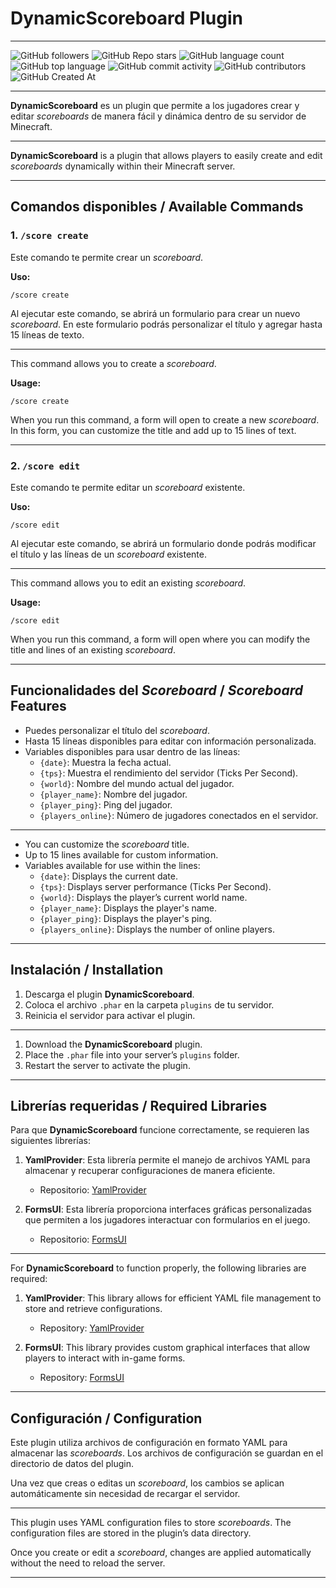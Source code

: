 # DynamicScoreboard Plugin

---

![GitHub followers](https://img.shields.io/github/followers/imjustnozell) ![GitHub Repo stars](https://img.shields.io/github/stars/imjustnozell/dynamicscoreboard) ![GitHub language count](https://img.shields.io/github/languages/count/imjustnozell/dynamicscoreboard)
![GitHub top language](https://img.shields.io/github/languages/top/imjustnozell/dynamicscoreboard)
![GitHub commit activity](https://img.shields.io/github/commit-activity/t/imjustnozell/dynamicscoreboard)
![GitHub contributors](https://img.shields.io/github/contributors/imjustnozell/dynamicscoreboard)
![GitHub Created At](https://img.shields.io/github/created-at/imjustnozell/dynamicscoreboard)

---

**DynamicScoreboard** es un plugin que permite a los jugadores crear y editar _scoreboards_ de manera fácil y dinámica dentro de su servidor de Minecraft.

---

**DynamicScoreboard** is a plugin that allows players to easily create and edit _scoreboards_ dynamically within their Minecraft server.

---

## Comandos disponibles / Available Commands

### 1. `/score create`

Este comando te permite crear un _scoreboard_.

**Uso:**

```
/score create
```

Al ejecutar este comando, se abrirá un formulario para crear un nuevo _scoreboard_. En este formulario podrás personalizar el título y agregar hasta 15 líneas de texto.

---

This command allows you to create a _scoreboard_.

**Usage:**

```
/score create
```

When you run this command, a form will open to create a new _scoreboard_. In this form, you can customize the title and add up to 15 lines of text.

---

### 2. `/score edit`

Este comando te permite editar un _scoreboard_ existente.

**Uso:**

```
/score edit
```

Al ejecutar este comando, se abrirá un formulario donde podrás modificar el título y las líneas de un _scoreboard_ existente.

---

This command allows you to edit an existing _scoreboard_.

**Usage:**

```
/score edit
```

When you run this command, a form will open where you can modify the title and lines of an existing _scoreboard_.

---

## Funcionalidades del _Scoreboard_ / _Scoreboard_ Features

- Puedes personalizar el título del _scoreboard_.
- Hasta 15 líneas disponibles para editar con información personalizada.
- Variables disponibles para usar dentro de las líneas:
  - `{date}`: Muestra la fecha actual.
  - `{tps}`: Muestra el rendimiento del servidor (Ticks Per Second).
  - `{world}`: Nombre del mundo actual del jugador.
  - `{player_name}`: Nombre del jugador.
  - `{player_ping}`: Ping del jugador.
  - `{players_online}`: Número de jugadores conectados en el servidor.

---

- You can customize the _scoreboard_ title.
- Up to 15 lines available for custom information.
- Variables available for use within the lines:
  - `{date}`: Displays the current date.
  - `{tps}`: Displays server performance (Ticks Per Second).
  - `{world}`: Displays the player’s current world name.
  - `{player_name}`: Displays the player's name.
  - `{player_ping}`: Displays the player's ping.
  - `{players_online}`: Displays the number of online players.

---

## Instalación / Installation

1. Descarga el plugin **DynamicScoreboard**.
2. Coloca el archivo `.phar` en la carpeta `plugins` de tu servidor.
3. Reinicia el servidor para activar el plugin.

---

1. Download the **DynamicScoreboard** plugin.
2. Place the `.phar` file into your server’s `plugins` folder.
3. Restart the server to activate the plugin.

---

## Librerías requeridas / Required Libraries

Para que **DynamicScoreboard** funcione correctamente, se requieren las siguientes librerías:

1. **YamlProvider**: Esta librería permite el manejo de archivos YAML para almacenar y recuperar configuraciones de manera eficiente.

   - Repositorio: [YamlProvider](https://github.com/ImJustNozell/YamlProvider)

2. **FormsUI**: Esta librería proporciona interfaces gráficas personalizadas que permiten a los jugadores interactuar con formularios en el juego.
   - Repositorio: [FormsUI](https://github.com/ImJustNozell/FormsUI)

---

For **DynamicScoreboard** to function properly, the following libraries are required:

1. **YamlProvider**: This library allows for efficient YAML file management to store and retrieve configurations.

   - Repository: [YamlProvider](https://github.com/ImJustNozell/YamlProvider)

2. **FormsUI**: This library provides custom graphical interfaces that allow players to interact with in-game forms.
   - Repository: [FormsUI](https://github.com/ImJustNozell/FormsUI)

---

## Configuración / Configuration

Este plugin utiliza archivos de configuración en formato YAML para almacenar las _scoreboards_. Los archivos de configuración se guardan en el directorio de datos del plugin.

Una vez que creas o editas un _scoreboard_, los cambios se aplican automáticamente sin necesidad de recargar el servidor.

---

This plugin uses YAML configuration files to store _scoreboards_. The configuration files are stored in the plugin’s data directory.

Once you create or edit a _scoreboard_, changes are applied automatically without the need to reload the server.

---
